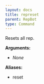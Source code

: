 ```yaml
---
layout: docs
title: represet
parent: RepBot
type: Command
---
```


Resets all rep.

**Arguments:**
 - *None*

**Aliases:**
 - reset